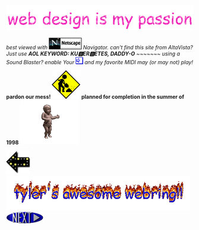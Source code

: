 ### [![Header](header.gif)](https://github.com/tylerjl)

*best viewed with [![Netscape](netscape.gif)](https://isp.netscape.com/) Navigator. can't find this site from AltaVista? Just use __AOL KEYWORD: KU🅱ER🅱ETES, DADDY-O__ ~~~~~~~ using a Sound Blaster? enable Your [![sound](sound.gif)](https://www.youtube.com/watch?v=djV11Xbc914) and my favorite MIDI may (or may not) play!*

__pardon our mess! [![Under Construction](construction.gif)](https://lmgtfy.app/?q=how+to+download+the+internet+for+free+on+windows+95) planned for completion in the summer of 1998__ [![Baby](baby.gif)](https://www.youtube.com/watch?v=ygI-2F8ApUM)

[![Previous](previousimage.gif)](https://www.youtube.com/watch?v=B-N1yJyrQRY) [![Webring](webring.gif)](https://www.spacejam.com/) [![Next](nextimage.gif)](https://www.ebaumsworld.com/)

